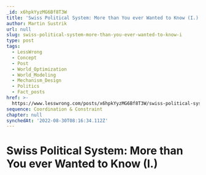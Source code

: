 ```yaml
---
_id: x6hpkYyzMG6Bf8T3W
title: 'Swiss Political System: More than You ever Wanted to Know (I.)'
author: Martin Sustrik
url: null
slug: swiss-political-system-more-than-you-ever-wanted-to-know-i
type: post
tags:
  - LessWrong
  - Concept
  - Post
  - World_Optimization
  - World_Modeling
  - Mechanism_Design
  - Politics
  - Fact_posts
href: >-
  https://www.lesswrong.com/posts/x6hpkYyzMG6Bf8T3W/swiss-political-system-more-than-you-ever-wanted-to-know-i
sequence: Coordination & Constraint
chapter: null
synchedAt: '2022-08-30T08:16:34.112Z'
---
```

# Swiss Political System: More than You ever Wanted to Know (I.)

